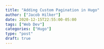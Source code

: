 ```yaml
---
title: "Adding Custom Pagination in Hugo"
author: ["Jacob Hilker"]
date: 2020-12-15T22:55:00-05:00
tags: ["Web Dev"]
categories: ["Hugo"]
type: "post"
draft: true
---
```

